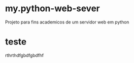 # my.python-web-sever
Projeto para fins academicos de um servidor web em python 
 # teste
 
rthrthdfgbdfgbdfhf
